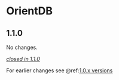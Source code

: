 # OrientDB

## 1.1.0

No changes.

[*closed in 1.1.0*](https://github.com/akka/alpakka/issues?q=is%3Aclosed+milestone%3A1.1.0+label%3Ap%3Aorientdb)

For earlier changes see @ref:[1.0.x versions](../1.0.x/orientdb.md)
